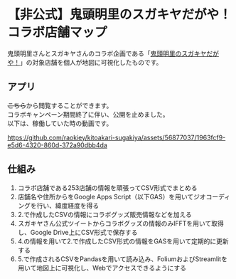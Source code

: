 # 【非公式】鬼頭明里のスガキヤだがや！ コラボ店舗マップ
鬼頭明里さんとスガキヤさんのコラボ企画である「[鬼頭明里のスガキヤだがや！](https://sugakiya-campaign.net/sugakiyadagaya/)」の対象店舗を個人が地図に可視化したものです。  
## アプリ
~~こちら~~から閲覧することができます。  
コラボキャンペーン期間終了に伴い、公開を止めました。  
以下は、稼働していた時の動画です。  

https://github.com/raokiey/kitoakari-sugakiya/assets/56877037/1963fcf9-e5d6-4320-860d-372a90dbb4da

## 仕組み
1. コラボ店舗である253店舗の情報を頑張ってCSV形式でまとめる  
2. 店舗名や住所からをGoogle Apps Script（以下GAS）を用いてジオコーディングを行い、緯度経度を得る  
3. 2.で作成したCSVの情報にコラボグッズ販売情報などを加える  
4. スガキヤさん公式ツイートからコラボグッズの情報のみIFFTを用いて取得し、Google Drive上にCSV形式で保存する  
5. 4.の情報を用いて2.で作成したCSV形式の情報をGASを用いて定期的に更新する
6. 5.で作成されるCSVをPandasを用いて読み込み、FoliumおよびStreamlitを用いて地図上に可視化し、Webでアクセスできるようにする
